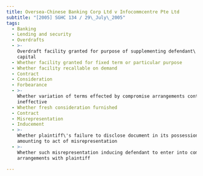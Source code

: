 ```yaml
---
title: Oversea-Chinese Banking Corp Ltd v Infocommcentre Pte Ltd
subtitle: "[2005] SGHC 134 / 29\_July\_2005"
tags:
  - Banking
  - Lending and security
  - Overdrafts
  - >-
    Overdraft facility granted for purpose of supplementing defendant\'s working
    capital
  - Whether facility granted for fixed term or particular purpose
  - Whether facility recallable on demand
  - Contract
  - Consideration
  - Forbearance
  - >-
    Whether variation of terms effected by compromise arrangements contractually
    ineffective
  - Whether fresh consideration furnished
  - Contract
  - Misrepresentation
  - Inducement
  - >-
    Whether plaintiff\'s failure to disclose document in its possession
    amounting to act of misrepresentation
  - >-
    Whether such misrepresentation inducing defendant to enter into compromise
    arrangements with plaintiff

---
```


